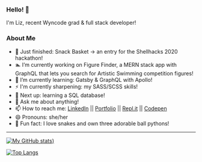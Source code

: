 ### Hello! 👋

I'm Liz, recent Wyncode grad & full stack developer!

### About Me

- 🧺 Just finished: Snack Basket -> an entry for the Shellhacks 2020 hackathon!
- 🏊 I’m currently working on Figure Finder, a MERN stack app with GraphQL that lets you search for Artistic Swimming competition figures!
- 🌱 I’m currently learning: Gatsby & GraphQL with Apollo!
- ⚡ I'm currently sharpening: my SASS/SCSS skills!
- 🔭 Next up: learning a SQL database!
- 💬 Ask me about anything!
- 📫 How to reach me: [LinkedIn](https://www.linkedin.com/in/eawatkins/) || [Portfolio](https://www.liz-watkins.com) || [Repl.it](https://repl.it/@ewatkins) || [Codepen](https://codepen.io/eaw/)
- 😄 Pronouns: she/her
- 🐍 Fun fact: I love snakes and own three adorable ball pythons!

<hr/>

[![My GitHub stats](https://github-readme-stats.vercel.app/api?username=e-a-w&show_icons=true&theme=cobalt))](https://github.com/anuraghazra/github-readme-stats)

[![Top Langs](https://github-readme-stats.vercel.app/api/top-langs/?username=e-a-w&theme=cobalt&layout=compact)](https://github.com/anuraghazra/github-readme-stats)
